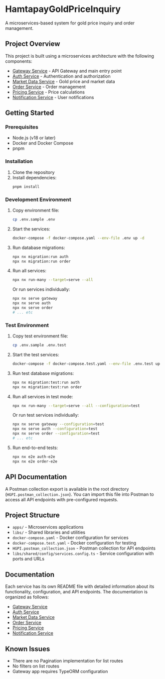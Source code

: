 # HamtapayGoldPriceInquiry

A microservices-based system for gold price inquiry and order management.

## Project Overview

This project is built using a microservices architecture with the following components:

-   [Gateway Service](./apps/gateway/README.md) - API Gateway and main entry point
-   [Auth Service](./apps/auth/README.md) - Authentication and authorization
-   [Market Data Service](./apps/market-data/README.md) - Gold price and market data
-   [Order Service](./apps/order/README.md) - Order management
-   [Pricing Service](./apps/pricing/README.md) - Price calculations
-   [Notification Service](./apps/notification/README.md) - User notifications

## Getting Started

### Prerequisites

-   Node.js (v18 or later)
-   Docker and Docker Compose
-   pnpm

### Installation

1. Clone the repository
2. Install dependencies:
    ```sh
    pnpm install
    ```

### Development Environment

1. Copy environment file:

    ```sh
    cp .env.sample .env
    ```

2. Start the services:

    ```sh
    docker-compose -f docker-compose.yaml --env-file .env up -d
    ```

3. Run database migrations:

    ```sh
    npx nx migration:run auth
    npx nx migration:run order
    ```

4. Run all services:

    ```sh
    npx nx run-many --target=serve --all
    ```

    Or run services individually:

    ```sh
    npx nx serve gateway
    npx nx serve auth
    npx nx serve order
    # ... etc
    ```

### Test Environment

1. Copy test environment file:

    ```sh
    cp .env.sample .env.test
    ```

2. Start the test services:

    ```sh
    docker-compose -f docker-compose.test.yaml --env-file .env.test up -d
    ```

3. Run test database migrations:

    ```sh
    npx nx migration:test:run auth
    npx nx migration:test:run order
    ```

4. Run all services in test mode:

    ```sh
    npx nx run-many --target=serve --all --configuration=test
    ```

    Or run test services individually:

    ```sh
    npx nx serve gateway --configuration=test
    npx nx serve auth --configuration=test
    npx nx serve order --configuration=test
    # ... etc
    ```

5. Run end-to-end tests:
    ```sh
    npx nx e2e auth-e2e
    npx nx e2e order-e2e
    ```

## API Documentation

A Postman collection export is available in the root directory (`HGPI.postman_collection.json`). You can import this file into Postman to access all API endpoints with pre-configured requests.

## Project Structure

-   `apps/` - Microservices applications
-   `libs/` - Shared libraries and utilities
-   `docker-compose.yaml` - Docker configuration for services
-   `docker-compose.test.yaml` - Docker configuration for testing
-   `HGPI.postman_collection.json` - Postman collection for API endpoints
-   `libs/shared/config/services.config.ts` - Service configuration with ports and URLs

## Documentation

Each service has its own README file with detailed information about its functionality, configuration, and API endpoints. The documentation is organized as follows:

-   [Gateway Service](./apps/gateway/README.md)
-   [Auth Service](./apps/auth/README.md)
-   [Market Data Service](./apps/market-data/README.md)
-   [Order Service](./apps/order/README.md)
-   [Pricing Service](./apps/pricing/README.md)
-   [Notification Service](./apps/notification/README.md)

## Known Issues

-   There are no Pagination implementation for list routes
-   No filters on list routes
-   Gateway app requires TypeORM configuration
